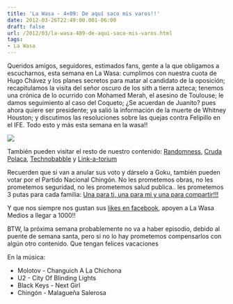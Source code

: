 ```yaml
---
title: 'La Wasa - 4×09: De aquí saco mis varos!!'
date: 2012-03-26T22:49:00.001-06:00
draft: false
url: /2012/03/la-wasa-409-de-aqui-saco-mis-varos.html
tags: 
- La Wasa
---
```


Queridos amigos, seguidores, estimados fans, gente a la que obligamos a escucharnos, esta semana en La Wasa: cumplimos con nuestra cuota de Hugo Chávez y los planes secretos para matar al candidato de la oposición; recapitulamos la visita del señor oscuro de los sith a tierra azteca; tenemos una crónica de lo ocurrido con Mohamed Merah, el asesino de Toulouse; le damos seguimiento al caso del Coqueto; ¿Se acuerdan de Juanito? pues ahora quiere ser presidente; ya salió la información de la muerte de Whitney Houston; y discutimos las resoluciones sobre las quejas contra Felipillo en el IFE. Todo esto y más esta semana en la wasa!!  
  

[![](https://lh3.ggpht.com/-YPekIWt7UmY/UKG4UmH-mTI/AAAAAAAACCY/_w73jSvl35I/s1600/4dntvuhh2yeo4npyb3igdet73odaolf%25247fvuufznqrqlsp07csc3gw2v9299xr2.jpeg)](http://1.bp.blogspot.com/-YPekIWt7UmY/UKG4UmH-mTI/AAAAAAAACCY/_w73jSvl35I/s1600/4dntvuhh2yeo4npyb3igdet73odaolf%25247fvuufznqrqlsp07csc3gw2v9299xr2.jpeg)

También pueden visitar el resto de nuestro contenido: [Randomness](http://www.la-wasa.com/search/label/Randomness), [Cruda Polaca](http://www.la-wasa.com/search/label/Cruda%20Polaca), [Technobabble](http://www.la-wasa.com/search/label/Technobabble) y [Link-a-torium](http://www.la-wasa.com/search/label/LinkATorium)

  
  

  

  
Recuerden que si van a anular sus voto y dárselo a Goku, también pueden votar por el Partido Nacional Chingón. No les prometemos obras, no les prometemos seguridad, no les prometemos salud publica.. les prometemos 3 putas para cada familia: [Una para ti, una para mi y una para compartir!!!](http://www.la-wasa.com/2011/06/la-wasa-3x02-una-para-ti.html)  

  

Y que nos siempre nos gustan sus [likes en facebook](https://www.facebook.com/lawasa.podcast), apoyen a La Wasa Medios a llegar a 1000!!  
  
BTW, la próxima semana probablemente no va a haber episodio, debido al puente de semana santa, pero si no lo hay prometemos compensarlos con algún otro contenido. Que tengan felices vacaciones  
  

En la música:

*   Molotov - Changuich A La Chichona
*   U2 - City Of Blinding Lights
*   Black Keys - Next Girl
*   Chingón - Malagueña Salerosa